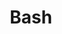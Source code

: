 ---
credit:
- Chris Kauchak
featured: false
location: Siebel CS 2405
recording: ''
slides: bash.pdf
tags:
- shell
- bash
- tmux
time_close: ''
time_start: 2020-02-20T18:00:00.000000-06:00
title: Bash
week_number: 4
---